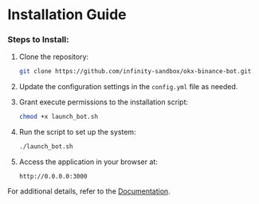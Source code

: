# Installation Guide

### Steps to Install:

1. Clone the repository:
   ```bash
   git clone https://github.com/infinity-sandbox/okx-binance-bot.git
   ```

2. Update the configuration settings in the `config.yml` file as needed.

3. Grant execute permissions to the installation script:
   ```bash
   chmod +x launch_bot.sh
   ```

4. Run the script to set up the system:
   ```bash
   ./launch_bot.sh
   ```

5. Access the application in your browser at:
   ```
   http://0.0.0.0:3000
   ```

For additional details, refer to the [Documentation](docs/).